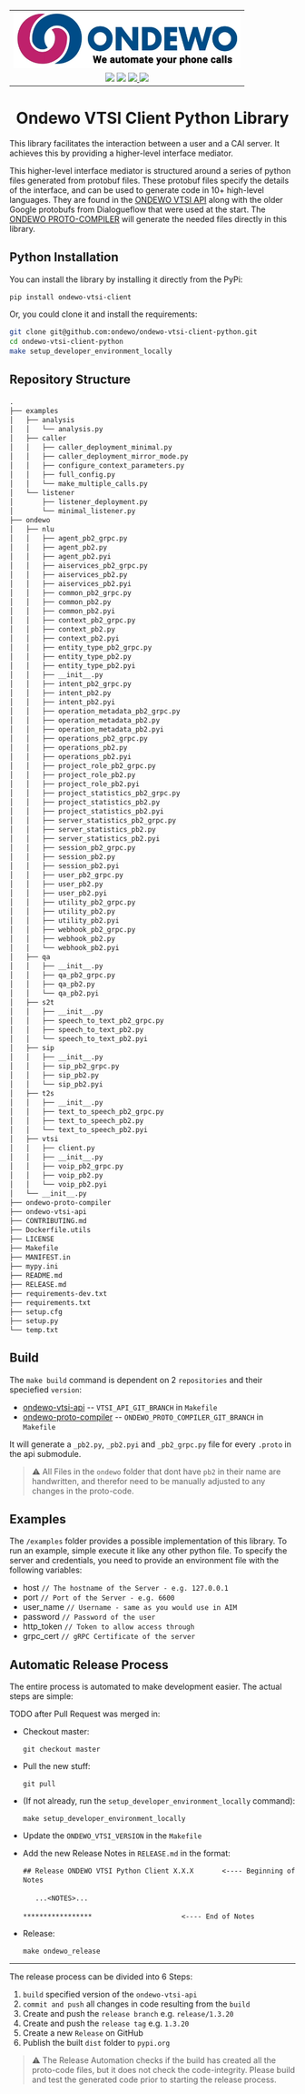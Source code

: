 <div align="center">
  <table>
    <tr>
      <td>
        <a href="https://ondewo.com/en/products/natural-language-understanding/">
            <img width="400px" src="https://raw.githubusercontent.com/ondewo/ondewo-logos/master/ondewo_we_automate_your_phone_calls.png"/>
        </a>
      </td>
    </tr>
    <tr>
        <td align="center">
          <a href="https://www.linkedin.com/company/ondewo "><img width="40px" src="https://cdn-icons-png.flaticon.com/512/3536/3536505.png"></a>
          <a href="https://www.facebook.com/ondewo"><img width="40px" src="https://cdn-icons-png.flaticon.com/512/733/733547.png"></a>
          <a href="https://twitter.com/ondewo"><img width="40px" src="https://cdn-icons-png.flaticon.com/512/733/733579.png"> </a>
          <a href="https://www.instagram.com/ondewo.ai/"><img width="40px" src="https://cdn-icons-png.flaticon.com/512/174/174855.png"></a>
        </td>
    </tr>
  </table>
  <h1>
  Ondewo VTSI Client Python Library
  </h1>
</div>


This library facilitates the interaction between a user and a CAI server. It achieves this by providing a higher-level interface mediator.

This higher-level interface mediator is structured around a series of python files generated from protobuf files. These protobuf files specify the details of the interface, and can be used to generate code in 10+ high-level languages. They are found in the [ONDEWO VTSI API](https://github.com/ondewo/ondewo-vtsi-api) along with the older Google protobufs from Dialogueflow that were used at the start. The [ONDEWO PROTO-COMPILER](https://github.com/ondewo/ondewo-proto-compiler) will generate the needed files directly in this library.

## Python Installation

You can install the library by installing it directly from the PyPi:

```bash
pip install ondewo-vtsi-client
```

Or, you could clone it and install the requirements:

```bash
git clone git@github.com:ondewo/ondewo-vtsi-client-python.git
cd ondewo-vtsi-client-python
make setup_developer_environment_locally
```

## Repository Structure

```
.
├── examples
│   ├── analysis
│   │   └── analysis.py
│   ├── caller
│   │   ├── caller_deployment_minimal.py
│   │   ├── caller_deployment_mirror_mode.py
│   │   ├── configure_context_parameters.py
│   │   ├── full_config.py
│   │   └── make_multiple_calls.py
│   └── listener
│       ├── listener_deployment.py
│       └── minimal_listener.py
├── ondewo
│   ├── nlu
│   │   ├── agent_pb2_grpc.py
│   │   ├── agent_pb2.py
│   │   ├── agent_pb2.pyi
│   │   ├── aiservices_pb2_grpc.py
│   │   ├── aiservices_pb2.py
│   │   ├── aiservices_pb2.pyi
│   │   ├── common_pb2_grpc.py
│   │   ├── common_pb2.py
│   │   ├── common_pb2.pyi
│   │   ├── context_pb2_grpc.py
│   │   ├── context_pb2.py
│   │   ├── context_pb2.pyi
│   │   ├── entity_type_pb2_grpc.py
│   │   ├── entity_type_pb2.py
│   │   ├── entity_type_pb2.pyi
│   │   ├── __init__.py
│   │   ├── intent_pb2_grpc.py
│   │   ├── intent_pb2.py
│   │   ├── intent_pb2.pyi
│   │   ├── operation_metadata_pb2_grpc.py
│   │   ├── operation_metadata_pb2.py
│   │   ├── operation_metadata_pb2.pyi
│   │   ├── operations_pb2_grpc.py
│   │   ├── operations_pb2.py
│   │   ├── operations_pb2.pyi
│   │   ├── project_role_pb2_grpc.py
│   │   ├── project_role_pb2.py
│   │   ├── project_role_pb2.pyi
│   │   ├── project_statistics_pb2_grpc.py
│   │   ├── project_statistics_pb2.py
│   │   ├── project_statistics_pb2.pyi
│   │   ├── server_statistics_pb2_grpc.py
│   │   ├── server_statistics_pb2.py
│   │   ├── server_statistics_pb2.pyi
│   │   ├── session_pb2_grpc.py
│   │   ├── session_pb2.py
│   │   ├── session_pb2.pyi
│   │   ├── user_pb2_grpc.py
│   │   ├── user_pb2.py
│   │   ├── user_pb2.pyi
│   │   ├── utility_pb2_grpc.py
│   │   ├── utility_pb2.py
│   │   ├── utility_pb2.pyi
│   │   ├── webhook_pb2_grpc.py
│   │   ├── webhook_pb2.py
│   │   └── webhook_pb2.pyi
│   ├── qa
│   │   ├── __init__.py
│   │   ├── qa_pb2_grpc.py
│   │   ├── qa_pb2.py
│   │   └── qa_pb2.pyi
│   ├── s2t
│   │   ├── __init__.py
│   │   ├── speech_to_text_pb2_grpc.py
│   │   ├── speech_to_text_pb2.py
│   │   └── speech_to_text_pb2.pyi
│   ├── sip
│   │   ├── __init__.py
│   │   ├── sip_pb2_grpc.py
│   │   ├── sip_pb2.py
│   │   └── sip_pb2.pyi
│   ├── t2s
│   │   ├── __init__.py
│   │   ├── text_to_speech_pb2_grpc.py
│   │   ├── text_to_speech_pb2.py
│   │   └── text_to_speech_pb2.pyi
│   ├── vtsi
│   │   ├── client.py
│   │   ├── __init__.py
│   │   ├── voip_pb2_grpc.py
│   │   ├── voip_pb2.py
│   │   └── voip_pb2.pyi
│   └── __init__.py
├── ondewo-proto-compiler
├── ondewo-vtsi-api
├── CONTRIBUTING.md
├── Dockerfile.utils
├── LICENSE
├── Makefile
├── MANIFEST.in
├── mypy.ini
├── README.md
├── RELEASE.md
├── requirements-dev.txt
├── requirements.txt
├── setup.cfg
├── setup.py
└── temp.txt
```

## Build

The `make build` command is dependent on 2 `repositories` and their speciefied `version`:

- [ondewo-vtsi-api](https://github.com/ondewo/ondewo-vtsi-api) -- `VTSI_API_GIT_BRANCH` in `Makefile`
- [ondewo-proto-compiler](https://github.com/ondewo/ondewo-proto-compiler) -- `ONDEWO_PROTO_COMPILER_GIT_BRANCH` in `Makefile`

It will generate a `_pb2.py`, `_pb2.pyi` and `_pb2_grpc.py` file for every `.proto` in the api submodule.

> :warning: All Files in the `ondewo` folder that dont have `pb2` in their name are handwritten, and therefor need to be manually adjusted to any changes in the proto-code.

## Examples

The `/examples` folder provides a possible implementation of this library. To run an example, simple execute it like any other python file. To specify the server and credentials, you need to provide an environment file with the following variables:

- host `// The hostname of the Server - e.g. 127.0.0.1`
- port `// Port of the Server - e.g. 6600`
- user_name `// Username - same as you would use in AIM`
- password `// Password of the user`
- http_token `// Token to allow access through`
- grpc_cert `// gRPC Certificate of the server`

## Automatic Release Process

The entire process is automated to make development easier. The actual steps are simple:

TODO after Pull Request was merged in:

- Checkout master:
  ```shell
  git checkout master
  ```
- Pull the new stuff:
  ```shell
  git pull
  ```
- (If not already, run the `setup_developer_environment_locally` command):
  ```shell
  make setup_developer_environment_locally
  ```
- Update the `ONDEWO_VTSI_VERSION` in the `Makefile`
- Add the new Release Notes in `RELEASE.md` in the format:

  ```
  ## Release ONDEWO VTSI Python Client X.X.X       <---- Beginning of Notes

     ...<NOTES>...

  *****************                      <---- End of Notes
  ```

- Release:
  ```shell
  make ondewo_release
  ```

---

The release process can be divided into 6 Steps:

1. `build` specified version of the `ondewo-vtsi-api`
2. `commit and push` all changes in code resulting from the `build`
3. Create and push the `release branch` e.g. `release/1.3.20`
4. Create and push the `release tag` e.g. `1.3.20`
5. Create a new `Release` on GitHub
6. Publish the built `dist` folder to `pypi.org`

> :warning: The Release Automation checks if the build has created all the proto-code files, but it does not check the code-integrity. Please build and test the generated code prior to starting the release process.
